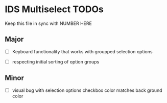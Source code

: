 # IDS Multiselect TODOs

Keep this file in sync with NUMBER HERE

## Major

- [ ] Keyboard functionality that works with groupped selection options

- [ ] respecting initial sorting of option groups

## Minor

- [ ] visual bug with selection options checkbox color matches back ground color
